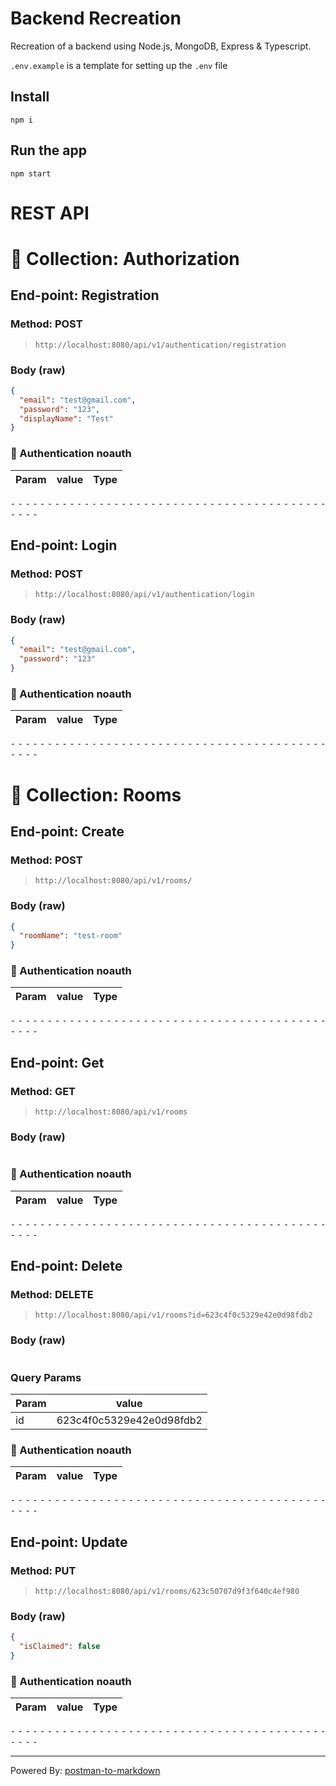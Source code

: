 # Backend Recreation

Recreation of a backend using Node.js, MongoDB, Express & Typescript.

`.env.example` is a template for setting up the `.env` file

## Install

    npm i

## Run the app

    npm start

# REST API

# 📁 Collection: Authorization

## End-point: Registration

### Method: POST

> ```
> http://localhost:8080/api/v1/authentication/registration
> ```

### Body (**raw**)

```json
{
  "email": "test@gmail.com",
  "password": "123",
  "displayName": "Test"
}
```

### 🔑 Authentication noauth

| Param | value | Type |
| ----- | ----- | ---- |

⁃ ⁃ ⁃ ⁃ ⁃ ⁃ ⁃ ⁃ ⁃ ⁃ ⁃ ⁃ ⁃ ⁃ ⁃ ⁃ ⁃ ⁃ ⁃ ⁃ ⁃ ⁃ ⁃ ⁃ ⁃ ⁃ ⁃ ⁃ ⁃ ⁃ ⁃ ⁃ ⁃ ⁃ ⁃ ⁃ ⁃ ⁃ ⁃ ⁃ ⁃ ⁃ ⁃ ⁃ ⁃ ⁃ ⁃

## End-point: Login

### Method: POST

> ```
> http://localhost:8080/api/v1/authentication/login
> ```

### Body (**raw**)

```json
{
  "email": "test@gmail.com",
  "password": "123"
}
```

### 🔑 Authentication noauth

| Param | value | Type |
| ----- | ----- | ---- |

⁃ ⁃ ⁃ ⁃ ⁃ ⁃ ⁃ ⁃ ⁃ ⁃ ⁃ ⁃ ⁃ ⁃ ⁃ ⁃ ⁃ ⁃ ⁃ ⁃ ⁃ ⁃ ⁃ ⁃ ⁃ ⁃ ⁃ ⁃ ⁃ ⁃ ⁃ ⁃ ⁃ ⁃ ⁃ ⁃ ⁃ ⁃ ⁃ ⁃ ⁃ ⁃ ⁃ ⁃ ⁃ ⁃ ⁃

# 📁 Collection: Rooms

## End-point: Create

### Method: POST

> ```
> http://localhost:8080/api/v1/rooms/
> ```

### Body (**raw**)

```json
{
  "roomName": "test-room"
}
```

### 🔑 Authentication noauth

| Param | value | Type |
| ----- | ----- | ---- |

⁃ ⁃ ⁃ ⁃ ⁃ ⁃ ⁃ ⁃ ⁃ ⁃ ⁃ ⁃ ⁃ ⁃ ⁃ ⁃ ⁃ ⁃ ⁃ ⁃ ⁃ ⁃ ⁃ ⁃ ⁃ ⁃ ⁃ ⁃ ⁃ ⁃ ⁃ ⁃ ⁃ ⁃ ⁃ ⁃ ⁃ ⁃ ⁃ ⁃ ⁃ ⁃ ⁃ ⁃ ⁃ ⁃ ⁃

## End-point: Get

### Method: GET

> ```
> http://localhost:8080/api/v1/rooms
> ```

### Body (**raw**)

```json

```

### 🔑 Authentication noauth

| Param | value | Type |
| ----- | ----- | ---- |

⁃ ⁃ ⁃ ⁃ ⁃ ⁃ ⁃ ⁃ ⁃ ⁃ ⁃ ⁃ ⁃ ⁃ ⁃ ⁃ ⁃ ⁃ ⁃ ⁃ ⁃ ⁃ ⁃ ⁃ ⁃ ⁃ ⁃ ⁃ ⁃ ⁃ ⁃ ⁃ ⁃ ⁃ ⁃ ⁃ ⁃ ⁃ ⁃ ⁃ ⁃ ⁃ ⁃ ⁃ ⁃ ⁃ ⁃

## End-point: Delete

### Method: DELETE

> ```
> http://localhost:8080/api/v1/rooms?id=623c4f0c5329e42e0d98fdb2
> ```

### Body (**raw**)

```json

```

### Query Params

| Param | value                    |
| ----- | ------------------------ |
| id    | 623c4f0c5329e42e0d98fdb2 |

### 🔑 Authentication noauth

| Param | value | Type |
| ----- | ----- | ---- |

⁃ ⁃ ⁃ ⁃ ⁃ ⁃ ⁃ ⁃ ⁃ ⁃ ⁃ ⁃ ⁃ ⁃ ⁃ ⁃ ⁃ ⁃ ⁃ ⁃ ⁃ ⁃ ⁃ ⁃ ⁃ ⁃ ⁃ ⁃ ⁃ ⁃ ⁃ ⁃ ⁃ ⁃ ⁃ ⁃ ⁃ ⁃ ⁃ ⁃ ⁃ ⁃ ⁃ ⁃ ⁃ ⁃ ⁃

## End-point: Update

### Method: PUT

> ```
> http://localhost:8080/api/v1/rooms/623c50707d9f3f640c4ef980
> ```

### Body (**raw**)

```json
{
  "isClaimed": false
}
```

### 🔑 Authentication noauth

| Param | value | Type |
| ----- | ----- | ---- |

⁃ ⁃ ⁃ ⁃ ⁃ ⁃ ⁃ ⁃ ⁃ ⁃ ⁃ ⁃ ⁃ ⁃ ⁃ ⁃ ⁃ ⁃ ⁃ ⁃ ⁃ ⁃ ⁃ ⁃ ⁃ ⁃ ⁃ ⁃ ⁃ ⁃ ⁃ ⁃ ⁃ ⁃ ⁃ ⁃ ⁃ ⁃ ⁃ ⁃ ⁃ ⁃ ⁃ ⁃ ⁃ ⁃ ⁃

---

Powered By: [postman-to-markdown](https://github.com/bautistaj/postman-to-markdown/)
